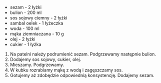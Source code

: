 
* sezam - 2 łyżki
* bulion	- 200 ml
* sos sojowy ciemny	- 2 łyżki
* sambal oelek	- 1 łyżeczka
* woda	- 100 ml
* mąka ziemniaczana	- 10 g
* olej	- 2 łyżki
* cukier	- 1 łyżka

1. Na patelni należy podrumienić sezam. Podgrzewamy następnie bulion.
1. Dodajemy sos sojowy, cukier, olej. 
1. Mieszamy. Podgrzewamy. 
1. W kubku rozrabiamy mąkę z wodą i zagęszczamy sos. 
1. Gotujemy aż zdobędzie odpowiednią konsystencję. Dodajemy sezam.
